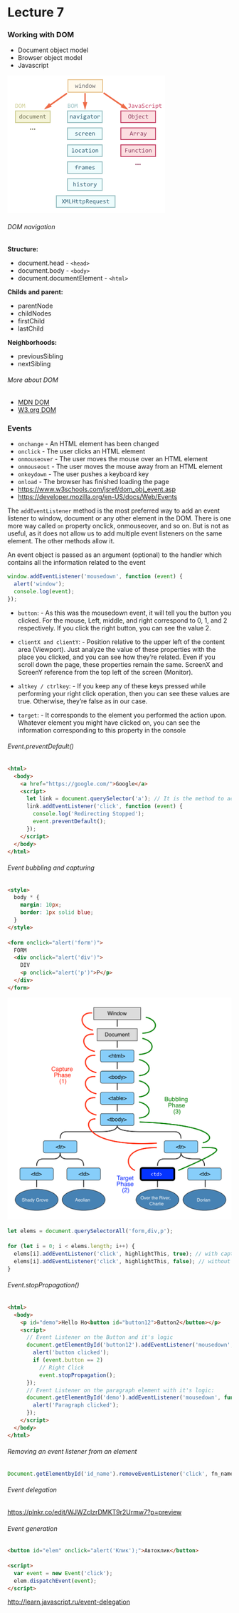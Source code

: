 # Lecture 7

### Working with DOM

- Document object model
- Browser object model
- Javascript

![Window](./window.png)

###### DOM navigation

**Structure:**

- document.head - `<head>`
- document.body - `<body>`
- document.documentElement - `<html>`

**Childs and parent:**

- parentNode
- childNodes
- firstChild
- lastChild

**Neighborhoods:**

- previousSibling
- nextSibling

###### More about DOM

- [MDN DOM](https://developer.mozilla.org/en-US/docs/Web/API/Document_Object_Model/Introduction)
- [W3.org DOM](https://www.w3.org/TR/DOM-Level-2-Core/introduction.html)

### Events

- `onchange` - An HTML element has been changed
- `onclick` - The user clicks an HTML element
- `onmouseover` - The user moves the mouse over an HTML element
- `onmouseout` - The user moves the mouse away from an HTML element
- `onkeydown` - The user pushes a keyboard key
- `onload` - The browser has finished loading the page
- https://www.w3schools.com/jsref/dom_obj_event.asp
- https://developer.mozilla.org/en-US/docs/Web/Events

The `addEventListener` method is the most preferred way to add an event listener to window, document or any other element in the DOM.
There is one more way called `on` property onclick, onmouseover, and so on. But is not as useful, as it does not allow us to add multiple event listeners on the same element. The other methods allow it.

An event object is passed as an argument (optional) to the handler which contains all the information related to the event

```js
window.addEventListener('mousedown', function (event) {
  alert('window');
  console.log(event);
});
```

- `button`: - As this was the mousedown event, it will tell you the button you clicked. For the mouse, Left, middle, and right correspond to 0, 1, and 2 respectively. If you click the right button, you can see the value 2.

- `clientX and clientY`: - Position relative to the upper left of the content area (Viewport). Just analyze the value of these properties with the place you clicked, and you can see how they’re related. Even if you scroll down the page, these properties remain the same. ScreenX and ScreenY reference from the top left of the screen (Monitor).

- `altkey / ctrlkey`: - If you keep any of these keys pressed while performing your right click operation, then you can see these values are true. Otherwise, they’re false as in our case.

- `target`: - It corresponds to the element you performed the action upon. Whatever element you might have clicked on, you can see the information corresponding to this property in the console

###### Event.preventDefault()

```html
<html>
  <body>
    <a href="https://google.com/">Google</a>
    <script>
      let link = document.querySelector('a'); // It is the method to access the first matched element
      link.addEventListener('click', function (event) {
        console.log('Redirecting Stopped');
        event.preventDefault();
      });
    </script>
  </body>
</html>
```

###### Event bubbling and capturing

```html
<style>
  body * {
    margin: 10px;
    border: 1px solid blue;
  }
</style>

<form onclick="alert('form')">
  FORM
  <div onclick="alert('div')">
    DIV
    <p onclick="alert('p')">P</p>
  </div>
</form>
```

![events](events.png)

```js
let elems = document.querySelectorAll('form,div,p');

for (let i = 0; i < elems.length; i++) {
  elems[i].addEventListener('click', highlightThis, true); // with capturing
  elems[i].addEventListener('click', highlightThis, false); // without capturing
}
```

###### Event.stopPropagation()

```html
<html>
  <body>
    <p id="demo">Hello Ho<button id="button12">Button2</button></p>
    <script>
      // Event Listener on the Button and it's logic
      document.getElementById('button12').addEventListener('mousedown', function (event) {
        alert('button clicked');
        if (event.button == 2)
          // Right Click
          event.stopPropagation();
      });
      // Event Listener on the paragraph element with it's logic:
      document.getElementById('demo').addEventListener('mousedown', function (event) {
        alert('Paragraph clicked');
      });
    </script>
  </body>
</html>
```

###### Removing an event listener from an element

```js
Document.getElementbyId('id_name').removeEventListener('click', fn_name);
```

###### Event delegation

https://plnkr.co/edit/WJWZclzrDMKT9r2Urmw7?p=preview

###### Event generation

```html
<button id="elem" onclick="alert('Клик');">Автоклик</button>

<script>
  var event = new Event('click');
  elem.dispatchEvent(event);
</script>
```

http://learn.javascript.ru/event-delegation
